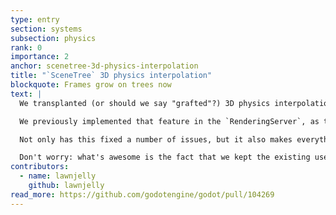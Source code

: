 ```yaml
---
type: entry
section: systems
subsection: physics
rank: 0
importance: 2
anchor: scenetree-3d-physics-interpolation
title: "`SceneTree` 3D physics interpolation"
blockquote: Frames grow on trees now
text: |
  We transplanted (or should we say "grafted"?) 3D physics interpolation to `SceneTree`. [Introduced in Godot 4.4](/releases/4.4/#_3D-physics-interpolation), 3D physics interpolation is the concept of making physics-based movement appear fluid even if it's running slower than the process frame-rate.

  We previously implemented that feature in the `RenderingServer`, as the feature is mostly tied to drawing in-between states and it didn't require changing code handling `Node`s. Unfortunately, this caused some issues. Namely, in practice, Godot's built-in nodes—and custom nodes—often rely on `Node3D` transforms for their behavior. Due to technical and performance-related reasons, it proved impossible to query the `RenderingServer` for interpolated transforms. We had to move everything to `SceneTree` for 3D, where nodes reside.

  Not only has this fixed a number of issues, but it also makes everything conceptually easier for users and maintainers.

  Don't worry: what's awesome is the fact that we kept the existing user API even if a lot changed under the hood. So this change shouldn't break your project!
contributors:
  - name: lawnjelly
    github: lawnjelly
read_more: https://github.com/godotengine/godot/pull/104269
---
```

